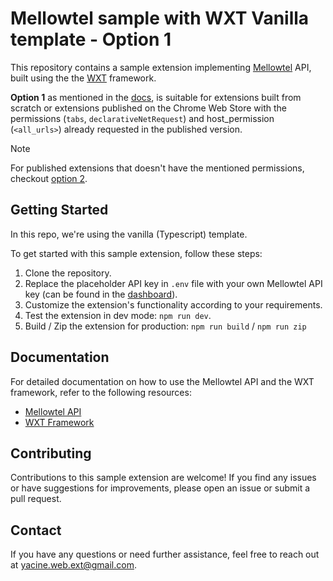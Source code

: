 # Mellowtel sample with WXT Vanilla template - Option 1

This repository contains a sample extension implementing [Mellowtel](https://mellowtel.it) API, built using the the [WXT](https://wxt.dev) framework.

**Option 1** as mentioned in the [docs](https://docs.mellowtel.it/get-started/quickstart#option-1), is suitable for extensions built from scratch or extensions published on the Chrome Web Store with the permissions (`tabs`, `declarativeNetRequest`) and host_permission (`<all_urls>`) already requested in the published version.

> [!NOTE]
> For published extensions that doesn't have the mentioned permissions, checkout [option 2](https://github.com/yacine-bens/mellowtel-wxt-samples/tree/main/option-2).

## Getting Started
In this repo, we're using the vanilla (Typescript) template.

To get started with this sample extension, follow these steps:

1. Clone the repository.
2. Replace the placeholder API key in `.env` file with your own Mellowtel API key (can be found in the [dashboard](https://www.mellowtel.it/mellowtel-dashboard)).
3. Customize the extension's functionality according to your requirements.
4. Test the extension in dev mode: `npm run dev`.
5. Build / Zip the extension for production: `npm run build` / `npm run zip`

## Documentation

For detailed documentation on how to use the Mellowtel API and the WXT framework, refer to the following resources:

- [Mellowtel API](https://docs.mellowtel.it/get-started/welcome)
- [WXT Framework](https://wxt.dev)

## Contributing

Contributions to this sample extension are welcome! If you find any issues or have suggestions for improvements, please open an issue or submit a pull request.

## Contact

If you have any questions or need further assistance, feel free to reach out at <yacine.web.ext@gmail.com>.
